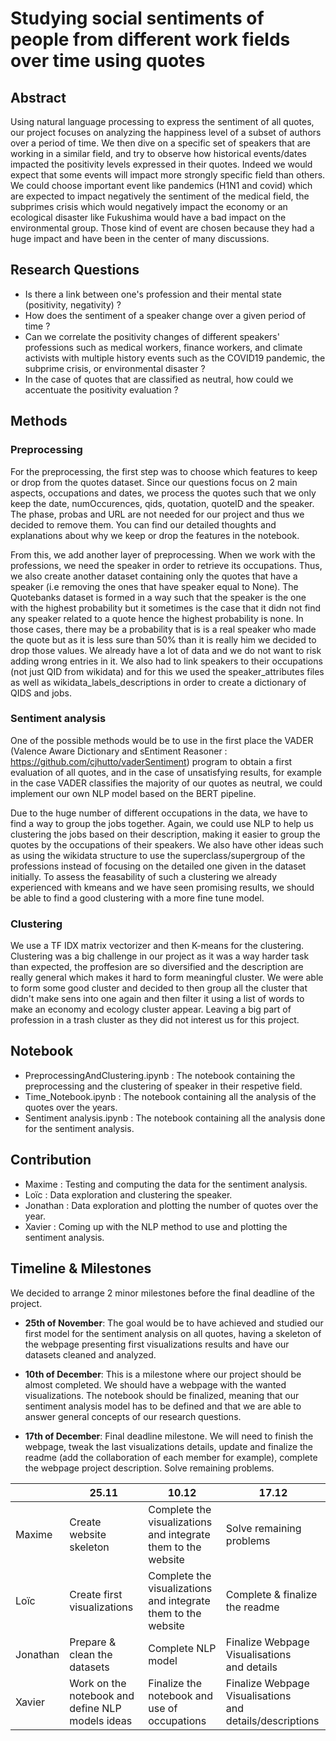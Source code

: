 

# Studying social sentiments of people from different work fields over time using quotes

  

## Abstract

Using natural language processing to express the sentiment of all quotes, our project focuses on analyzing the happiness level of a subset of authors over a period of time. We then dive on a specific set of speakers that are working in a similar field, and try to observe how historical events/dates impacted the positivity levels expressed in their quotes. Indeed we would expect that some events will impact more strongly specific field than others. We could choose important event like pandemics (H1N1 and covid) which are expected to impact negatively the sentiment of the medical field, the subprimes crisis which would negatively impact the economy or an ecological disaster like Fukushima would have a bad impact on the environmental group. Those kind of event are chosen because they had a huge impact and have been in the center of many discussions.
  
## Research Questions

- Is there a link between one's profession and their mental state (positivity, negativity) ?
- How does the sentiment of a speaker change over a given period of time ?
- Can we correlate the positivity changes of different speakers' professions such as medical workers, finance workers, and climate activists with multiple history events such as the COVID19 pandemic, the subprime crisis, or environmental disaster ?
- In the case of quotes that are classified as neutral, how could we accentuate the positivity evaluation ?


## Methods

### Preprocessing
For the preprocessing, the first step was to choose which features to keep or drop from the quotes dataset.
Since our questions focus on 2 main aspects, occupations and dates, we process the quotes such that we only keep the date, numOccurences, qids, quotation, quoteID and the speaker.
The phase, probas and URL are not needed for our project and thus we decided to remove them.
You can find our detailed thoughts and explanations about why we keep or drop the features in the notebook.

From this, we add another layer of preprocessing. When we work with the professions, we need the speaker in order to retrieve its occupations. Thus, we also create another dataset containing only the quotes that have a speaker (i.e removing the ones that have speaker equal to None). The Quotebanks dataset is formed in a way such that the speaker is the one with the highest probability but it sometimes is the case that it didn not find any speaker related to a quote hence the highest probability is none. In those cases, there may be a probability that is is a real speaker who made the quote but as it is less sure than 50% than it is really him we decided to drop those values. We already have a lot of data and we do not want to risk adding wrong entries in it.
We also had to link speakers to their occupations (not just QID from wikidata) and for this we used the speaker_attributes files as well as wikidata_labels_descriptions in order to create a dictionary of QIDS and jobs.

### Sentiment analysis
One of the possible methods would be to use in the first place the VADER (Valence Aware Dictionary and sEntiment Reasoner : https://github.com/cjhutto/vaderSentiment) program to obtain a first evaluation of all quotes, and in the case of unsatisfying results, for example in the case VADER classifies the majority of our quotes as neutral,  we could implement our own NLP model based on the BERT pipeline.

Due to the huge number of different occupations in the data, we have to find a way to group the jobs together. Again, we could use NLP to help us clustering the jobs based on their description, making it easier to group the quotes by the occupations of their speakers. We also have other ideas such as using the wikidata structure to use the superclass/supergroup of the professions instead of focusing on the detailed one given in the dataset initially. To assess the feasability of such a clustering we already experienced with kmeans and we have seen promising results, we should be able to find a good clustering with a more fine tune model.

### Clustering
We use a TF IDX matrix vectorizer and then K-means for the clustering. Clustering was a big challenge in our project as it was a way harder task than expected, the proffesion are so diversified and the description are really general which makes it hard to form meaningful cluster. We were able to form some good cluster and decided to then group all the cluster that didn't make sens into one again and then filter it using a list of words to make an economy and ecology cluster appear. Leaving a big part of profession in a trash cluster as they did not interest us for this project.

## Notebook
- PreprocessingAndClustering.ipynb : The notebook containing the preprocessing and the clustering of speaker in their respetive field.
- Time_Notebook.ipynb : The notebook containing all the analysis of the quotes over the years.
- Sentiment analysis.ipynb : The notebook containing all the analysis done for the sentiment analysis.

## Contribution
- Maxime : Testing and computing the data for the sentiment analysis.
- Loïc : Data exploration and clustering the speaker.
- Jonathan : Data exploration and plotting the number of quotes over the year.
- Xavier : Coming up with the NLP method to use and plotting the sentiment analysis.
  
## Timeline & Milestones

We decided to arrange 2 minor milestones before the final deadline of the project.

- **25th of November**: The goal would be to have achieved and studied our first model for the sentiment analysis on all quotes, having a skeleton of the webpage presenting first visualizations results and have our datasets cleaned and analyzed.

- **10th of December**: This is a milestone where our project should be almost completed. We should have a webpage with the wanted visualizations. The notebook should be finalized, meaning that our sentiment analysis model has to be defined and that we are able to answer general concepts of our research questions.

- **17th of December**: Final deadline milestone. We will need to finish the webpage, tweak the last visualizations details, update and finalize the readme (add the collaboration of each member for example), complete the webpage project description. Solve remaining problems. 

<div align="center">  
  
| |  25.11 | 10.12  |  17.12 |   
|---|---|---|---|
|  Maxime |  Create website skeleton | Complete the visualizations <br> and integrate them to the website| Solve remaining problems |
|  Loïc |  Create first visualizations| Complete the visualizations <br> and integrate them to the website|  Complete & finalize the readme |
| Jonathan  |   Prepare & clean the datasets |  Complete NLP model |  Finalize Webpage Visualisations <br> and details  |
| Xavier  | Work on the notebook and define NLP models ideas |  Finalize the notebook and use of occupations | Finalize Webpage Visualisations <br> and details/descriptions |

</div>

